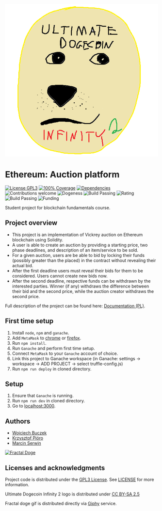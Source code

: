 ![Ultimate Dogecoin Infinity 2](team-logo.png)

# Ethereum: Auction platform

[![License GPL3](https://img.shields.io/badge/license-GPL3-green)](LICENSE)
[![100% Coverage](https://img.shields.io/badge/coverage-100%25-brightgreen)](test/Auction.test.js)
[![Dependencies](https://img.shields.io/badge/dependencies-up%20to%20date-orange.svg)](test/Auction.test.js)
![Contributions welcome](https://img.shields.io/badge/contributions-welcome-green.svg)
![Dogeness](https://img.shields.io/badge/dogeness-infinity-yellow)
![Build Passing](https://img.shields.io/badge/build-passing-green)
![Rating](https://img.shields.io/badge/rating-%E2%98%85%E2%98%85%E2%98%85%E2%98%85%E2%98%85-red)
![Build Passing](https://img.shields.io/badge/patreons-1-blueviolet)
![Funding](https://img.shields.io/badge/Funding-0%-informational)


Student project for blockchain fundamentals course.

## Project overview

-   This project is an implementation of Vickrey auction on Ethereum blockchain using Solidity.
-   A user is able to create an auction by providing a starting price, two phase deadlines, and description of an item/service to be sold.
-   For a given auction, users are be able to bid by locking their funds (possibly greater than the placed) in the contract without revealing their actual bid.
-   After the first deadline users must reveal their bids for them to be considered. Users cannot create new bids now.
-   After the second deadline, respective funds can be withdrawn by the interested parties. Winner (if any) withdraws the difference between their bid and the second price, while the auction creator withdraws the second price.

Full description of the project can be found here: [Documentation (PL)](Dokumentacja.md).

## First time setup

1. Install `node`, `npm` and `ganache`.
1. Add `MetaMask` to [chrome](https://chrome.google.com/webstore/detail/metamask/nkbihfbeogaeaoehlefnkodbefgpgknn) or [firefox](https://addons.mozilla.org/en-US/firefox/addon/ether-metamask/).
1. Run `npm install`.
1. Run `Ganache` and perform first time setup.
1. Connect `MetaMask` to your `Ganache` account of choice.
1. Link this project to Ganache workspace (in Ganache: settings -> workspace -> ADD PROJECT -> select truffle-config.js)
1. Run `npm run deploy` in cloned directory.

## Setup

1. Ensure that `Ganache` is running.
1. Run `npm run dev` in cloned directory.
1. Go to [localhost:3000](http://localhost:3000/).

## Authors

-   [Wojciech Buczek](https://github.com/Wowol)
-   [Krzysztof Pióro](https://github.com/krzysztofpioro)
-   [Marcin Serwin](https://github.com/marcin-serwin)

[![Fractal Doge](https://media4.giphy.com/media/54Vj1kxvgyF4k/giphy.gif)](http://gph.is/1fDc0lE)

## Licenses and acknowledgments

Project code is distributed under the [GPL3 License](https://www.gnu.org/licenses/gpl-3.0.html). See [LICENSE](LICENSE) for more information.

Ultimate Dogecoin Infinity 2 logo is distributed under [CC BY-SA 2.5](https://creativecommons.org/licenses/by-sa/2.5/)

Fractal doge gif is distributed directly via [Giphy](http://gph.is/1fDc0lE) service.
